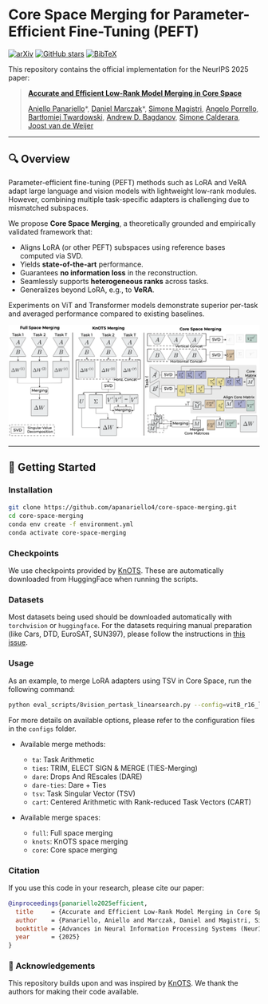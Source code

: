 # Core Space Merging for Parameter-Efficient Fine-Tuning (PEFT)
[![arXiv](https://img.shields.io/badge/arXiv-2509.17786-b31b1b.svg?style=flat)](https://arxiv.org/abs/2509.17786) [![GitHub stars](https://img.shields.io/github/stars/apanariello4/core-space-merging?style=social)](https://github.com/apanariello4/core-space-merging/stargazers) [![BibTeX](https://img.shields.io/badge/BibTeX-Available-brightgreen.svg)](#citation)

This repository contains the official implementation for the NeurIPS 2025 paper:

> **[Accurate and Efficient Low-Rank Model Merging in Core Space](https://arxiv.org/abs/2509.17786)**
> 
> [Aniello Panariello](https://scholar.google.com/citations?user=YnVl5pQAAAAJ)\*, [Daniel Marczak](https://scholar.google.com/citations?user=Vs4kBzQAAAAJ)\*, [Simone Magistri](https://scholar.google.com/citations?user=fAS993EAAAAJ), [Angelo Porrello](https://scholar.google.com/citations?user=pGNOOk0AAAAJ), [Bartłomiej Twardowski](https://scholar.google.com/citations?user=8yywECgAAAAJ), [Andrew D. Bagdanov](https://scholar.google.com/citations?user=_Fk4YUcAAAAJ), [Simone Calderara](https://scholar.google.com/citations?user=YaRuDkcAAAAJ), [Joost van de Weijer](https://scholar.google.com/citations?hl=en&user=Gsw2iUEAAAAJ)


---

## 🔍 Overview

Parameter-efficient fine-tuning (PEFT) methods such as LoRA and VeRA adapt large language and vision models with lightweight low-rank modules. However, combining multiple task-specific adapters is challenging due to mismatched subspaces.

We propose **Core Space Merging**, a theoretically grounded and empirically validated framework that:

- Aligns LoRA (or other PEFT) subspaces using reference bases computed via SVD.
- Yields **state-of-the-art** performance.
- Guarantees **no information loss** in the reconstruction.
- Seamlessly supports **heterogeneous ranks** across tasks.
- Generalizes beyond LoRA, e.g., to **VeRA**.

Experiments on ViT and Transformer models demonstrate superior per-task and averaged performance compared to existing baselines.

![alt text](fig/method.png)

---

## 🚀 Getting Started

### Installation
```bash
git clone https://github.com/apanariello4/core-space-merging.git
cd core-space-merging
conda env create -f environment.yml
conda activate core-space-merging
```

### Checkpoints
We use checkpoints provided by [KnOTS](https://github.com/gstoica27/KnOTS). These are automatically downloaded from HuggingFace when running the scripts.

### Datasets
Most datasets being used should be downloaded automatically with `torchvision` or `huggingface`. For the datasets requiring manual preparation (like Cars, DTD, EuroSAT, SUN397), please follow the instructions in [this issue](https://github.com/mlfoundations/task_vectors/issues/1).

### Usage
As an example, to merge LoRA adapters using TSV in Core Space, run the following command:

```bash
python eval_scripts/8vision_pertask_linearsearch.py --config=vitB_r16_linearsearch_universal.py --merge_method=tsv --merge_space=core --representation=matrix_per_layer --isotropize=1
```

For more details on available options, please refer to the configuration files in the `configs` folder.

* Available merge methods:
  - `ta`: Task Arithmetic
  - `ties`: TRIM, ELECT SIGN & MERGE (TIES-Merging)
  - `dare`: Drops And REscales (DARE)
  - `dare-ties`: Dare + Ties
  - `tsv`: Task Singular Vector (TSV)
  - `cart`: Centered Arithmetic with Rank-reduced Task Vectors (CART)

* Available merge spaces:
  - `full`: Full space merging
  - `knots`: KnOTS space merging
  - `core`: Core space merging

### Citation

If you use this code in your research, please cite our paper:

```bibtex
@inproceedings{panariello2025efficient,
  title     = {Accurate and Efficient Low-Rank Model Merging in Core Space},
  author    = {Panariello, Aniello and Marczak, Daniel and Magistri, Simone and Porrello, Angelo and Twardowski, Bart{\l}omiej and Bagdanov, Andrew D. and Calderara, Simone and van de Weijer, Joost},
  booktitle = {Advances in Neural Information Processing Systems (NeurIPS)},
  year      = {2025}
}
```

### 🙏 Acknowledgements

This repository builds upon and was inspired by [KnOTS](https://github.com/gstoica27/KnOTS). We thank the authors for making their code available.
